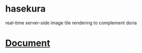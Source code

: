 # hasekura
real-time server-side image tile rendering to complement doria

# [Document](https://hackmd.io/o5-6M83bRsSY84H0Zmmnfg)
